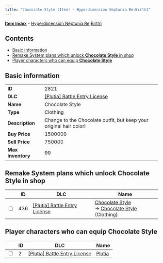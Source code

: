 ```yaml
---
title: "Chocolate Style (Item) - Hyperdimension Neptunia Re;Birth1"
---
```


[**Item Index**](/neptunia/rb1/item/index.html) - [Hyperdimension Neptunia Re;Birth1](/neptunia/rb1)

## Contents

- [Basic information](#basic-information)
- [Remake System plans which unlock **Chocolate Style** in shop](#remake-system-plans-which-unlock-chocolate-style-in-shop)
- [Player characters who can equip **Chocolate Style**](#player-characters-who-can-equip-chocolate-style)

## Basic information

|   |   |
| -- | -- |
| **ID** | 2821 |
| **DLC** | [[Plutia] Battle Entry License](/neptunia/rb1/dlc/7-plutia.html) |
| **Name** | Chocolate Style |
| **Type** | Clothing |
| **Description** | Change to the Chocolate outfit, but keep your original hair color! |
| **Buy Price** | 1500000 |
| **Sell Price** | 750000 |
| **Max inventory** | 99 |


## Remake System plans which unlock **Chocolate Style** in shop

|    | ID | DLC | Name |
| -- | -- | --- | ---- |
| <input type="checkbox" id="rb1-remake-7-436" class="trackbox" /> | 436 | [[Plutia] Battle Entry License](/neptunia/rb1/dlc/7-plutia.html) | [Chocolate Style](/neptunia/rb1/remake/7-436-chocolate-style.html)<br /> → [Chocolate Style](/neptunia/rb1/item/7-2821-chocolate-style.html) (Clothing) |


## Player characters who can equip **Chocolate Style**

|    | ID | DLC | Name |
| -- | -- | --- | ---- |
| <input type="checkbox" id="rb1-player-7-2" class="trackbox" /> | 2 | [[Plutia] Battle Entry License](/neptunia/rb1/dlc/7-plutia.html) | [Plutia](/neptunia/rb1/player/7-2-plutia.html) |
